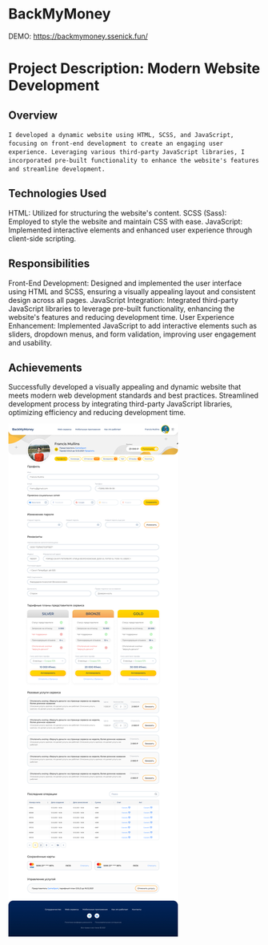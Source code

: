 # BackMyMoney

DEMO: https://backmymoney.ssenick.fun/

# Project Description: Modern Website Development

## Overview
`I developed a dynamic website using HTML, SCSS, and JavaScript, focusing on front-end development to create an engaging user experience. Leveraging various third-party JavaScript libraries, I incorporated pre-built functionality to enhance the website's features and streamline development.`

## Technologies Used
HTML: Utilized for structuring the website's content.
SCSS (Sass): Employed to style the website and maintain CSS with ease.
JavaScript: Implemented interactive elements and enhanced user experience through client-side scripting.
## Responsibilities
Front-End Development: Designed and implemented the user interface using HTML and SCSS, ensuring a visually appealing layout and consistent design across all pages.
JavaScript Integration: Integrated third-party JavaScript libraries to leverage pre-built functionality, enhancing the website's features and reducing development time.
User Experience Enhancement: Implemented JavaScript to add interactive elements such as sliders, dropdown menus, and form validation, improving user engagement and usability.
## Achievements
Successfully developed a visually appealing and dynamic website that meets modern web development standards and best practices.
Streamlined development process by integrating third-party JavaScript libraries, optimizing efficiency and reducing development time.


![Screenshot](https://github.com/ssenick/backmymoney/blob/main/backmymoney.jpeg)
